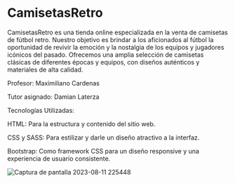# CamisetasRetro
CamisetasRetro es una tienda online especializada en la venta de camisetas de fútbol retro. Nuestro objetivo es brindar a los aficionados al fútbol la oportunidad de revivir la emoción y la nostalgia de los equipos y jugadores icónicos del pasado. Ofrecemos una amplia selección de camisetas clásicas de diferentes épocas y equipos, con diseños auténticos y materiales de alta calidad.

Profesor:
Maximiliano Cardenas

Tutor asignado:
Damian Laterza

Tecnologías Utilizadas:

HTML: Para la estructura y contenido del sitio web.

CSS y SASS: Para estilizar y darle un diseño atractivo a la interfaz.

Bootstrap: Como framework CSS para un diseño responsive y una experiencia de usuario consistente.

![Captura de pantalla 2023-08-11 225448](https://github.com/BenjaminPipolo/camisetas-retro/assets/138539566/0c9c399c-a57d-431e-85e3-80e6eb45adcb)
